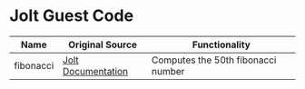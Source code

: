 # Jolt Guest Code

| Name | Original Source | Functionality | 
| - | - | - | 
| fibonacci | [Jolt Documentation](https://jolt.a16zcrypto.com/)| Computes the 50th fibonacci number | 